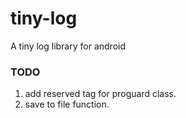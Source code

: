 # tiny-log
A tiny log library for android

### TODO
1. add reserved tag for proguard class.
2. save to file function.

